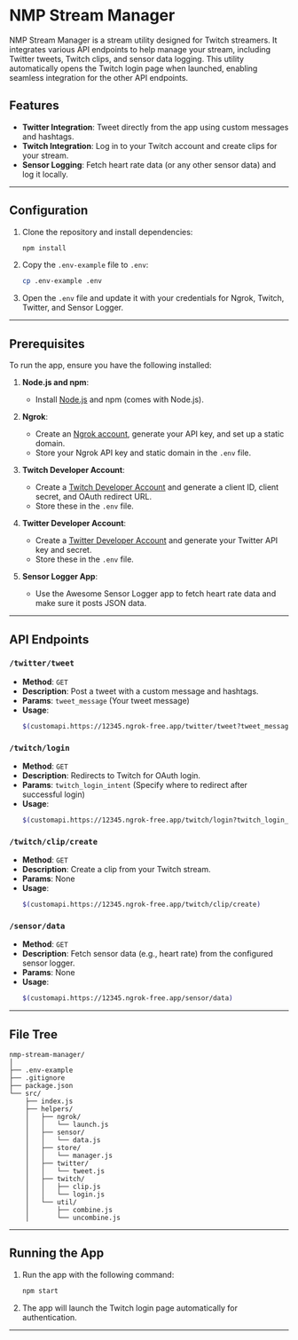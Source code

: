 
# NMP Stream Manager

NMP Stream Manager is a stream utility designed for Twitch streamers. It integrates various API endpoints to help manage your stream, including Twitter tweets, Twitch clips, and sensor data logging. This utility automatically opens the Twitch login page when launched, enabling seamless integration for the other API endpoints.

## Features

- **Twitter Integration**: Tweet directly from the app using custom messages and hashtags.
- **Twitch Integration**: Log in to your Twitch account and create clips for your stream.
- **Sensor Logging**: Fetch heart rate data (or any other sensor data) and log it locally.

---

## Configuration

1. Clone the repository and install dependencies:
   ```bash
   npm install
   ```

2. Copy the `.env-example` file to `.env`:
   ```bash
   cp .env-example .env
   ```

3. Open the `.env` file and update it with your credentials for Ngrok, Twitch, Twitter, and Sensor Logger.

---

## Prerequisites

To run the app, ensure you have the following installed:

1. **Node.js and npm**:
   - Install [Node.js](https://nodejs.org/) and npm (comes with Node.js).

2. **Ngrok**:
   - Create an [Ngrok account](https://ngrok.com/), generate your API key, and set up a static domain.
   - Store your Ngrok API key and static domain in the `.env` file.

3. **Twitch Developer Account**:
   - Create a [Twitch Developer Account](https://dev.twitch.tv/console/apps) and generate a client ID, client secret, and OAuth redirect URL.
   - Store these in the `.env` file.

4. **Twitter Developer Account**:
   - Create a [Twitter Developer Account](https://developer.twitter.com/en/apps) and generate your Twitter API key and secret.
   - Store these in the `.env` file.

5. **Sensor Logger App**:
   - Use the Awesome Sensor Logger app to fetch heart rate data and make sure it posts JSON data.

---

## API Endpoints

### `/twitter/tweet`
- **Method**: `GET`
- **Description**: Post a tweet with a custom message and hashtags.
- **Params**: `tweet_message` (Your tweet message)
- **Usage**:
  ```bash
  $(customapi.https://12345.ngrok-free.app/twitter/tweet?tweet_message=HelloWorld)
  ```

### `/twitch/login`
- **Method**: `GET`
- **Description**: Redirects to Twitch for OAuth login.
- **Params**: `twitch_login_intent` (Specify where to redirect after successful login)
- **Usage**:
  ```bash
  $(customapi.https://12345.ngrok-free.app/twitch/login?twitch_login_intent=/twitch/login/success)
  ```

### `/twitch/clip/create`
- **Method**: `GET`
- **Description**: Create a clip from your Twitch stream.
- **Params**: None
- **Usage**:
  ```bash
  $(customapi.https://12345.ngrok-free.app/twitch/clip/create)
  ```

### `/sensor/data`
- **Method**: `GET`
- **Description**: Fetch sensor data (e.g., heart rate) from the configured sensor logger.
- **Params**: None
- **Usage**:
  ```bash
  $(customapi.https://12345.ngrok-free.app/sensor/data)
  ```

---

## File Tree

```plaintext
nmp-stream-manager/
│
├── .env-example
├── .gitignore
├── package.json
└── src/
    ├── index.js
    ├── helpers/
    │   ├── ngrok/
    │   │   └── launch.js
    │   ├── sensor/
    │   │   └── data.js
    │   ├── store/
    │   │   └── manager.js
    │   ├── twitter/
    │   │   └── tweet.js
    │   ├── twitch/
    │   │   ├── clip.js
    │   │   └── login.js
    │   └── util/
    │       ├── combine.js
    │       └── uncombine.js
```

---

## Running the App

1. Run the app with the following command:
   ```bash
   npm start
   ```

2. The app will launch the Twitch login page automatically for authentication.

---
